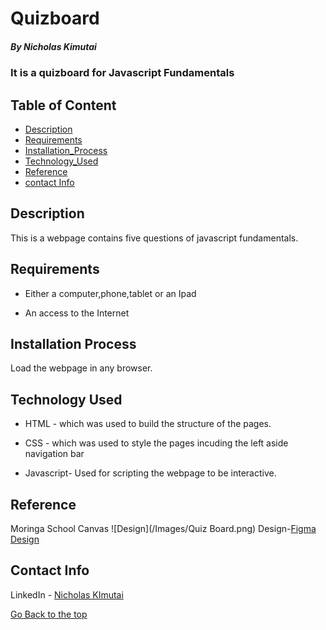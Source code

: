 # Quizboard

##### By Nicholas Kimutai 
### It is a quizboard for Javascript Fundamentals

## Table of Content

+ [Description](#description)
+ [Requirements](#requirements)
+ [Installation_Process](#installation-process)
+ [Technology_Used](#technology-used)
+ [Reference](#reference)
+ [contact Info](#contact-info)

## Description
<p>This is  a webpage contains five questions of javascript fundamentals.</p>

## Requirements

* Either a computer,phone,tablet or an Ipad

* An access to the Internet

## Installation Process
Load the webpage in any browser.

## Technology Used
* HTML - which was used to build the structure of the pages.

* CSS - which was used to style the pages incuding the left aside navigation bar
* Javascript- Used for scripting the webpage to be interactive.

## Reference
Moringa School Canvas
![Design](/Images/Quiz Board.png)
Design-[Figma Design](https://www.figma.com/file/He0D33abtuWCRaRxLzsAiC/Quiz-Board?node-id=0%3A1)


## Contact Info
LinkedIn - [Nicholas KImutai](https://www.linkedin.com/in/nicholas-kimutai-1b629a127/)

[Go Back to the top](#quizboard)

